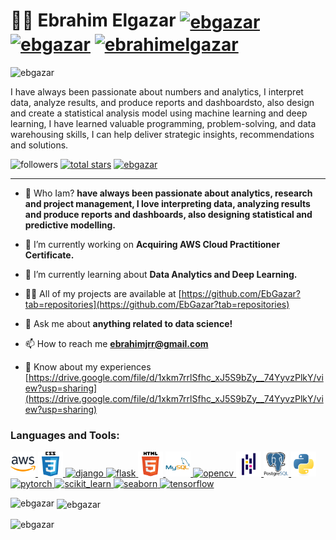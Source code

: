  # 🏂🏻 Ebrahim Elgazar  <a href="https://linkedin.com/in/ebgazar" target="blank"><img align="center" src="https://raw.githubusercontent.com/rahuldkjain/github-profile-readme-generator/master/src/images/icons/Social/linked-in-alt.svg" alt="ebgazar" height="20" width="20" /></a> <a href="https://stackoverflow.com/users/ebgazar" target="blank"><img align="center" src="https://raw.githubusercontent.com/rahuldkjain/github-profile-readme-generator/master/src/images/icons/Social/stack-overflow.svg" alt="ebgazar" height="20" width="20" /></a> <a href="https://kaggle.com/ebrahimelgazar" target="blank"><img align="center" src="https://raw.githubusercontent.com/rahuldkjain/github-profile-readme-generator/master/src/images/icons/Social/kaggle.svg" alt="ebrahimelgazar" height="20" width="20" /></a>
</p>

<p align="left">
<img src="https://komarev.com/ghpvc/?username=ebgazar&label=Profile%20views&color=0e75b6&style=flat" alt="ebgazar" /> 
</p>



I have always been passionate about numbers and analytics, I interpret data, analyze results, and produce reports and dashboardsto, also design and create a statistical analysis model using machine learning and deep learning, I have learned valuable programming, problem-solving, and data warehousing skills, I can help deliver strategic insights, recommendations and solutions.

<p align="left">
         <img alt="followers" title="Follow me on Github" src="https://custom-icon-badges.demolab.com/github/followers/EbGazar?color=236ad3&labelColor=1155ba&style=for-the-badge&logo=person-add&label=Follow&logoColor=white"/></a>
      <a href="https://github.com/EbGazar?tab=repositories&sort=stargazers">
         <img alt="total stars" title="Total stars on GitHub" src="https://custom-icon-badges.demolab.com/github/stars/EbGazar?color=55960c&style=for-the-badge&labelColor=488207&logo=star"/></a>
          <a href="https://twitter.com/ebgazar" target="blank"><img src="https://img.shields.io/twitter/follow/ebgazar?logo=twitter&style=for-the-badge" alt="ebgazar" /></a>

   </p>
   <p align="left">
  

---

- 🤝 Who Iam? **have always been passionate about analytics, research and project management, I love interpreting data, analyzing results and produce reports and dashboards, also designing statistical and predictive modelling.**

- 🔭 I’m currently working on **Acquiring AWS Cloud Practitioner Certificate.**

- 🌱 I’m currently learning about **Data Analytics and Deep Learning.**

- 👨‍💻 All of my projects are available at [https://github.com/EbGazar?tab=repositories](https://github.com/EbGazar?tab=repositories)

- 💬 Ask me about **anything related to data science!**

- 📫 How to reach me **ebrahimjrr@gmail.com**

- 📄 Know about my experiences [https://drive.google.com/file/d/1xkm7rrlSfhc_xJ5S9bZy__74YyvzPlkY/view?usp=sharing](https://drive.google.com/file/d/1xkm7rrlSfhc_xJ5S9bZy__74YyvzPlkY/view?usp=sharing)

<h3 align="left">Languages and Tools:</h3>
<p align="left"> <a href="https://aws.amazon.com" target="_blank" rel="noreferrer"> <img src="https://raw.githubusercontent.com/devicons/devicon/master/icons/amazonwebservices/amazonwebservices-original-wordmark.svg" alt="aws" width="40" height="40"/> </a> <a href="https://www.w3schools.com/css/" target="_blank" rel="noreferrer"> <img src="https://raw.githubusercontent.com/devicons/devicon/master/icons/css3/css3-original-wordmark.svg" alt="css3" width="40" height="40"/> </a> <a href="https://www.djangoproject.com/" target="_blank" rel="noreferrer"> <img src="https://cdn.worldvectorlogo.com/logos/django.svg" alt="django" width="40" height="40"/> </a> <a href="https://flask.palletsprojects.com/" target="_blank" rel="noreferrer"> <img src="https://www.vectorlogo.zone/logos/pocoo_flask/pocoo_flask-icon.svg" alt="flask" width="40" height="40"/> </a> <a href="https://www.w3.org/html/" target="_blank" rel="noreferrer"> <img src="https://raw.githubusercontent.com/devicons/devicon/master/icons/html5/html5-original-wordmark.svg" alt="html5" width="40" height="40"/> </a> <a href="https://www.mysql.com/" target="_blank" rel="noreferrer"> <img src="https://raw.githubusercontent.com/devicons/devicon/master/icons/mysql/mysql-original-wordmark.svg" alt="mysql" width="40" height="40"/> </a> <a href="https://opencv.org/" target="_blank" rel="noreferrer"> <img src="https://www.vectorlogo.zone/logos/opencv/opencv-icon.svg" alt="opencv" width="40" height="40"/> </a> <a href="https://pandas.pydata.org/" target="_blank" rel="noreferrer"> <img src="https://raw.githubusercontent.com/devicons/devicon/2ae2a900d2f041da66e950e4d48052658d850630/icons/pandas/pandas-original.svg" alt="pandas" width="40" height="40"/> </a> <a href="https://www.postgresql.org" target="_blank" rel="noreferrer"> <img src="https://raw.githubusercontent.com/devicons/devicon/master/icons/postgresql/postgresql-original-wordmark.svg" alt="postgresql" width="40" height="40"/> </a> <a href="https://www.python.org" target="_blank" rel="noreferrer"> <img src="https://raw.githubusercontent.com/devicons/devicon/master/icons/python/python-original.svg" alt="python" width="40" height="40"/> </a> <a href="https://pytorch.org/" target="_blank" rel="noreferrer"> <img src="https://www.vectorlogo.zone/logos/pytorch/pytorch-icon.svg" alt="pytorch" width="40" height="40"/> </a> <a href="https://scikit-learn.org/" target="_blank" rel="noreferrer"> <img src="https://upload.wikimedia.org/wikipedia/commons/0/05/Scikit_learn_logo_small.svg" alt="scikit_learn" width="40" height="40"/> </a> <a href="https://seaborn.pydata.org/" target="_blank" rel="noreferrer"> <img src="https://seaborn.pydata.org/_images/logo-mark-lightbg.svg" alt="seaborn" width="40" height="40"/> </a> <a href="https://www.tensorflow.org" target="_blank" rel="noreferrer"> <img src="https://www.vectorlogo.zone/logos/tensorflow/tensorflow-icon.svg" alt="tensorflow" width="40" height="40"/> </a> </p>

<p><img align="left" src="https://github-readme-stats.vercel.app/api/top-langs?username=ebgazar&show_icons=true&locale=en&layout=compact" alt="ebgazar" /></p>

<p>&nbsp;<img align="center" src="https://github-readme-stats.vercel.app/api?username=ebgazar&show_icons=true&locale=en" alt="ebgazar" /></p>

<p><img align="center" src="https://github-readme-streak-stats.herokuapp.com/?user=ebgazar&" alt="ebgazar" /></p>
